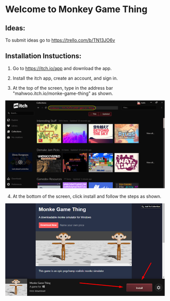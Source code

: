 # Welcome to Monkey Game Thing

## Ideas:

To submit ideas go to https://trello.com/b/TN13JO6v

## Installation Instuctions:

1. Go to https://itch.io/app and download the app.

2. Install the itch app, create an account, and sign in.

3. At the top of the screen, type in the address bar "mahwoo.itch.io/monke-game-thing" as shown.

![Image](images/addressbar.png)

4. At the bottom of the screen, click install and follow the steps as shown.

![Image](images/install.png)
